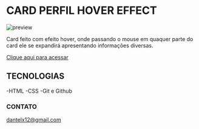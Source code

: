 # CARD PERFIL HOVER EFFECT  

![preview](./github/preview.png)

 Card feito com efeito hover, onde passando o mouse em quaquer parte do card ele se expandirá apresentando informações diversas.

[Clique aqui para acessar](https://danieltelesb.github.io/nlw---explorer/)

## TECNOLOGIAS
-HTML
-CSS
-Git e Github

### CONTATO 

dantelx12@gmail.com
